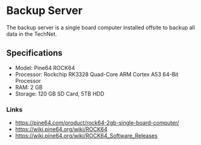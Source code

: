 # Backup Server


The backup server is a single board computer installed offsite to backup all data in the TechNet.


## Specifications
- Model: Pine64 ROCK64
- Processor: Rockchip RK3328 Quad-Core ARM Cortex A53 64-Bit Processor
- RAM: 2 GB
- Storage: 120 GB SD Card, 5TB HDD 

### Links
- https://pine64.com/product/rock64-2gb-single-board-computer/
- https://wiki.pine64.org/wiki/ROCK64
- https://wiki.pine64.org/wiki/ROCK64_Software_Releases